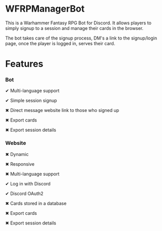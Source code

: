 # WFRPManagerBot

This is a Warhammer Fantasy RPG Bot for Discord. It allows players to simply signup to a session and manage their cards in the browser. 

The bot takes care of the signup process, DM's a link to the signup/login page, once the player is logged in, serves their card.

# Features

### Bot

✔ Multi-language support

✔ Simple session signup

✖ Direct message website link to those who signed up

✖ Export cards

✖ Export session details

### Website

✖ Dynamic

✖ Responsive

✖ Multi-language support

✔ Log in with Discord

✔ Discord OAuth2

✖ Cards stored in a database

✖ Export cards

✖ Export session details
